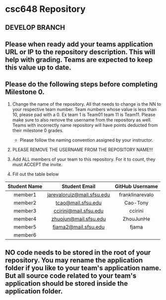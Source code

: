 # csc648 Repository

## DEVELOP BRANCH 

## Please when ready add your teams application URL or IP to the repository description. This will help with grading. Teams are expected to keep this value up to date.

## Please do the following steps before completing Milestone 0.
1. Change the name of the repository. All that needs to change is the NN to your respective team number. Team numbers whose value is less than 10, please pad with a 0. Ex team 1 is Team01 team 11 is Team11. Please make sure to also remove the username from the repository as well. Teams with incorrectly name repository will have points deducted from their milestone 0 grades.
      - Please follow the naming convention assigned by your instructor.

1. PLEASE REMOVE THE USERNAME FROM THE REPOSITORY NAME!!!

2. Add ALL members of your team to this repository. For it to count, they must ACCEPT the invite.

3. Fill out the table below


| Student Name |        Student Email        | GitHub Username |
|    :---:     |            :---:            |     :---:       |
| member1      | jarevaloruiz@mail.sfsu.edu  | franklinarevalo |
| member2      | tcao@mail.sfsu.edu          | Cao-Tony        |
| member3      | ccirini@mail.sfsu.edu       | ccirini         |
| member4      | zhuojun@mail.sfsu.edu       | ZhouJunHe       |
| member5      | fjama2@mail.sfsu.edu        | fjama           |
| member6      |                             |                 |

## NO code needs to be stored in the root of your repository. You may rename the application folder if you like to your team's application name. But all source code related to your team's application should be stored inside the application folder.
